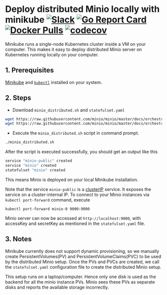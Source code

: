 # Deploy distributed Minio locally with minikube [![Slack](https://slack.minio.io/slack?type=svg)](https://slack.minio.io) [![Go Report Card](https://goreportcard.com/badge/minio/minio)](https://goreportcard.com/report/minio/minio) [![Docker Pulls](https://img.shields.io/docker/pulls/minio/minio.svg?maxAge=604800)](https://hub.docker.com/r/minio/minio/) [![codecov](https://codecov.io/gh/minio/minio/branch/master/graph/badge.svg)](https://codecov.io/gh/minio/minio)

Minikube runs a single-node Kubernetes cluster inside a VM on your computer. This makes it easy to deploy distributed Minio server on
Kubernetes running locally on your computer.

## 1. Prerequisites

[Minikube](https://github.com/kubernetes/minikube/blob/master/README.md#installation) and [`kubectl`](https://kubernetes.io/docs/user-guide/prereqs/)
installed on your system.

## 2. Steps

* Download `minio_distributed.sh` and `statefulset.yaml`

```sh
wget https://raw.githubusercontent.com/minio/minio/master/docs/orchestration/minikube/minio_distributed.sh  
wget https://raw.githubusercontent.com/minio/minio/master/docs/orchestration/minikube/statefulset.yaml
```

* Execute the `minio_distributed.sh` script in command prompt.

```sh
./minio_distributed.sh
```

After the script is executed successfully, you should get an output like this

```sh
service "minio-public" created
service "minio" created
statefulset "minio" created
```
This means Minio is deployed on your local Minikube installation.

Note that the service `minio-public` is a [clusterIP](https://kubernetes.io/docs/user-guide/services/#publishing-services---service-types) service. It exposes the service on a cluster-internal IP. To connect to your Minio instances via `kubectl port-forward` command, execute

```
kubectl port-forward minio-0 9000:9000
```

Minio server can now be accessed at `http://localhost:9000`, with accessKey and secretKey as mentioned in the `statefulset.yaml` file.

## 3. Notes

Minikube currently does not support dynamic provisioning, so we manually create PersistentVolumes(PV) and PersistentVolumeClaims(PVC) to be
used by the distributed Minio setup. Once the PVs and PVCs are created, we call the `statefulset.yaml` configuration file to create the distributed Minio setup.

This setup runs on a laptop/computer. Hence only one disk is used as the backend for all the minio instance PVs. Minio sees these PVs as separate disks and reports the available storage incorrectly.
